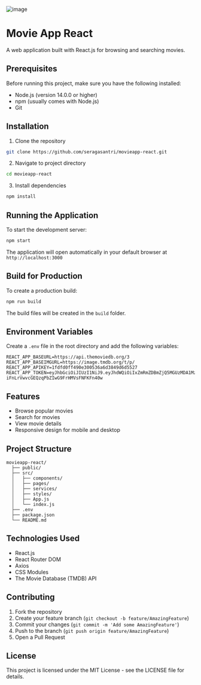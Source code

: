 ![image](https://github.com/user-attachments/assets/bc80dd34-aaaa-4042-a382-3c29974ea919)

# Movie App React

A web application built with React.js for browsing and searching movies.

## Prerequisites

Before running this project, make sure you have the following installed:
- Node.js (version 14.0.0 or higher)
- npm (usually comes with Node.js)
- Git

## Installation

1. Clone the repository
```bash
git clone https://github.com/seragasantri/movieapp-react.git
```

2. Navigate to project directory
```bash
cd movieapp-react
```

3. Install dependencies
```bash
npm install
```

## Running the Application

To start the development server:
```bash
npm start
```

The application will open automatically in your default browser at `http://localhost:3000`

## Build for Production

To create a production build:
```bash
npm run build
```

The build files will be created in the `build` folder.

## Environment Variables

Create a `.env` file in the root directory and add the following variables:
```
REACT_APP_BASEURL=https://api.themoviedb.org/3
REACT_APP_BASEIMGURL=https://image.tmdb.org/t/p/
REACT_APP_APIKEY=1fdfd0ff490e300536a6d3849d6d5527
REACT_APP_TOKEN=eyJhbGciOiJIUzI1NiJ9.eyJhdWQiOiIxZmRmZDBmZjQ5MGUzMDA1MzZhNmQzODQ5ZDZkNTUyNyIsInN1YiI6IjY1MGJkZTI1NGRhM2Q0MDBjOWRjYTZhZiIsInNjb3BlcyI6WyJhcGlfcmVhZCJdLCJ2ZXJzaW9uIjoxfQ.GCKueV-iFnLrVwvcGEQzqPbZIwG9FrHMVsFNFKFn40w
```

## Features

- Browse popular movies
- Search for movies
- View movie details
- Responsive design for mobile and desktop

## Project Structure

```
movieapp-react/
  ├── public/
  ├── src/
  │   ├── components/
  │   ├── pages/
  │   ├── services/
  │   ├── styles/
  │   ├── App.js
  │   └── index.js
  ├── .env
  ├── package.json
  └── README.md
```

## Technologies Used

- React.js
- React Router DOM
- Axios
- CSS Modules
- The Movie Database (TMDB) API

## Contributing

1. Fork the repository
2. Create your feature branch (`git checkout -b feature/AmazingFeature`)
3. Commit your changes (`git commit -m 'Add some AmazingFeature'`)
4. Push to the branch (`git push origin feature/AmazingFeature`)
5. Open a Pull Request

## License

This project is licensed under the MIT License - see the LICENSE file for details.
